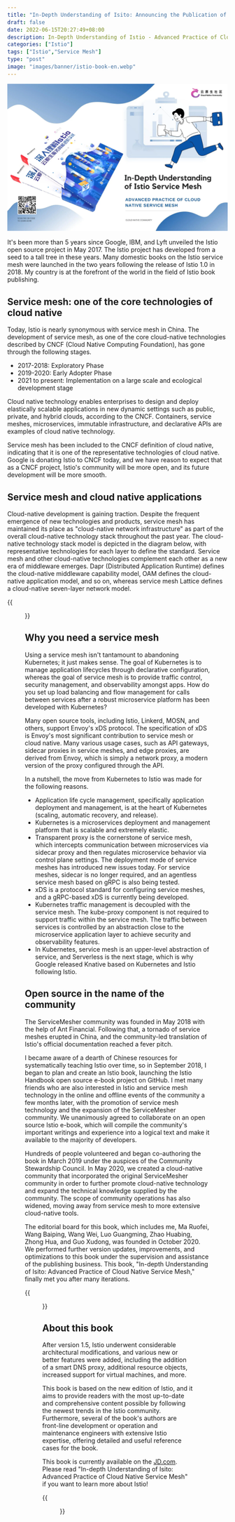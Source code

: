 ```yaml
---
title: "In-Depth Understanding of Isito: Announcing the Publication of a New Istio Book"
draft: false
date: 2022-06-15T20:27:49+08:00
description: In-Depth Understanding of Istio - Advanced Practice of Cloud Native Service Mesh, the book is officially on sale!
categories: ["Istio"]
tags: ["Istio","Service Mesh"]
type: "post"
image: "images/banner/istio-book-en.webp"
---
```


![](istio-book-en.webp)

It's been more than 5 years since Google, IBM, and Lyft unveiled the Istio open source project in May 2017. The Istio project has developed from a seed to a tall tree in these years. Many domestic books on the Istio service mesh were launched in the two years following the release of Istio 1.0 in 2018. My country is at the forefront of the world in the field of Istio book publishing.

## Service mesh: one of the core technologies of cloud native

Today, Istio is nearly synonymous with service mesh in China. The development of service mesh, as one of the core cloud-native technologies described by CNCF (Cloud Native Computing Foundation), has gone through the following stages.

- 2017-2018: Exploratory Phase
- 2019-2020: Early Adopter Phase
- 2021 to present: Implementation on a large scale and ecological development stage

Cloud native technology enables enterprises to design and deploy elastically scalable applications in new dynamic settings such as public, private, and hybrid clouds, according to the CNCF. Containers, service meshes, microservices, immutable infrastructure, and declarative APIs are examples of cloud native technology.

Service mesh has been included to the CNCF definition of cloud native, indicating that it is one of the representative technologies of cloud native. Google is donating Istio to CNCF today, and we have reason to expect that as a CNCF project, Istio's community will be more open, and its future development will be more smooth.

## Service mesh and cloud native applications

Cloud-native development is gaining traction. Despite the frequent emergence of new technologies and products, service mesh has maintained its place as "cloud-native network infrastructure" as part of the overall cloud-native technology stack throughout the past year. The cloud-native technology stack model is depicted in the diagram below, with representative technologies for each layer to define the standard. Service mesh and other cloud-native technologies complement each other as a new era of middleware emerges. Dapr (Distributed Application Runtime) defines the cloud-native middleware capability model, OAM defines the cloud-native application model, and so on, whereas service mesh Lattice defines a cloud-native seven-layer network model.

{{<figure title="Cloud Native Application Model" alt="Cloud Native Application Model" src="model.jpg" class="mx-auto text-center" width="80%">}}

## Why you need a service mesh

Using a service mesh isn't tantamount to abandoning Kubernetes; it just makes sense. The goal of Kubernetes is to manage application lifecycles through declarative configuration, whereas the goal of service mesh is to provide traffic control, security management, and observability amongst apps. How do you set up load balancing and flow management for calls between services after a robust microservice platform has been developed with Kubernetes?

Many open source tools, including Istio, Linkerd, MOSN, and others, support Envoy's xDS protocol. The specification of xDS is Envoy's most significant contribution to service mesh or cloud native. Many various usage cases, such as API gateways, sidecar proxies in service meshes, and edge proxies, are derived from Envoy, which is simply a network proxy, a modern version of the proxy configured through the API.

In a nutshell, the move from Kubernetes to Istio was made for the following reasons.

- Application life cycle management, specifically application deployment and management, is at the heart of Kubernetes (scaling, automatic recovery, and release).
- Kubernetes is a microservices deployment and management platform that is scalable and extremely elastic.
- Transparent proxy is the cornerstone of service mesh, which intercepts communication between microservices via sidecar proxy and then regulates microservice behavior via control plane settings. The deployment mode of service meshes has introduced new issues today. For service meshes, sidecar is no longer required, and an agentless service mesh based on gRPC is also being tested.
- xDS is a protocol standard for configuring service meshes, and a gRPC-based xDS is currently being developed.
- Kubernetes traffic management is decoupled with the service mesh. The kube-proxy component is not required to support traffic within the service mesh. The traffic between services is controlled by an abstraction close to the microservice application layer to achieve security and observability features.
- In Kubernetes, service mesh is an upper-level abstraction of service, and Serverless is the next stage, which is why Google released Knative based on Kubernetes and Istio following Istio.

## Open source in the name of the community

The ServiceMesher community was founded in May 2018 with the help of Ant Financial. Following that, a tornado of service meshes erupted in China, and the community-led translation of Istio's official documentation reached a fever pitch.

I became aware of a dearth of Chinese resources for systematically teaching Istio over time, so in September 2018, I began to plan and create an Istio book, launching the Istio Handbook open source e-book project on GitHub. I met many friends who are also interested in Istio and service mesh technology in the online and offline events of the community a few months later, with the promotion of service mesh technology and the expansion of the ServiceMesher community. We unanimously agreed to collaborate on an open source Istio e-book, which will compile the community's important writings and experience into a logical text and make it available to the majority of developers.

Hundreds of people volunteered and began co-authoring the book in March 2019 under the auspices of the Community Stewardship Council. In May 2020, we created a cloud-native community that incorporated the original ServiceMesher community in order to further promote cloud-native technology and expand the technical knowledge supplied by the community. The scope of community operations has also widened, moving away from service mesh to more extensive cloud-native tools.

The editorial board for this book, which includes me, Ma Ruofei, Wang Baiping, Wang Wei, Luo Guangming, Zhao Huabing, Zhong Hua, and Guo Xudong, was founded in October 2020. We performed further version updates, improvements, and optimizations to this book under the supervision and assistance of the publishing business. This book, "In-depth Understanding of Isito: Advanced Practice of Cloud Native Service Mesh," finally met you after many iterations.

{{<figure src="cover.jpg" title="The book cover" alt="cover" width="70%" class="mx-auto text-center">}}

## About this book

After version 1.5, Istio underwent considerable architectural modifications, and various new or better features were added, including the addition of a smart DNS proxy, additional resource objects, increased support for virtual machines, and more.

This book is based on the new edition of Istio, and it aims to provide readers with the most up-to-date and comprehensive content possible by following the newest trends in the Istio community. Furthermore, several of the book's authors are front-line development or operation and maintenance engineers with extensive Istio expertise, offering detailed and useful reference cases for the book.

This book is currently available on the [JD.com](https://item.jd.com/13200745.html). Please read "In-depth Understanding of Isito: Advanced Practice of Cloud Native Service Mesh" if you want to learn more about Istio!

{{<figure src="qrcode.jpg" alt="Buy now" class="mx-auto text-center" width="30%" link="https://item.jd.com/13200745.html" attr="[Buy now](https://item.jd.com/13200745.html)">}}

